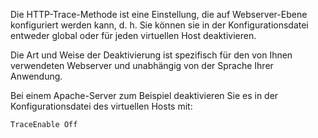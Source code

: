 Die HTTP-Trace-Methode ist eine Einstellung, die auf Webserver-Ebene konfiguriert werden kann, d. h. Sie können sie in der Konfigurationsdatei entweder global oder für jeden virtuellen Host deaktivieren.

Die Art und Weise der Deaktivierung ist spezifisch für den von Ihnen verwendeten Webserver und unabhängig von der Sprache Ihrer Anwendung.

Bei einem Apache-Server zum Beispiel deaktivieren Sie es in der Konfigurationsdatei des virtuellen Hosts mit:
```
TraceEnable Off
```